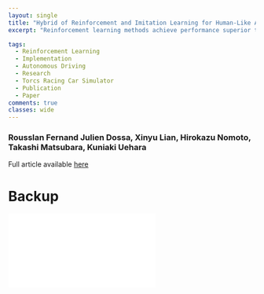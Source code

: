 ```yaml
---
layout: single
title: "Hybrid of Reinforcement and Imitation Learning for Human-Like Agents"
excerpt: "Reinforcement learning methods achieve performance superior to humans in a wide range of complex tasks and uncertain environments. However, high performance is not the sole metric for practical use such as in a game AI or autonomous driving. A highly efficient agent performs greedily and selfishly, and is thus inconvenient for surrounding users, hence a demand for human-like agents. Imitation learning reproduces the behavior of a human expert and builds a human-like agent. However, its performance is limited to the expert's. In this study, we propose a training scheme to construct a human-like and efficient agent via mixing reinforcement and imitation learning for discrete and continuous action space problems. The proposed hybrid agent achieves a higher performance than a strict imitation learning agent and exhibits more human-like behavior, which is measured via a human sensitivity test."

tags:
  - Reinforcement Learning
  - Implementation
  - Autonomous Driving
  - Research
  - Torcs Racing Car Simulator
  - Publication
  - Paper
comments: true
classes: wide
---
```


### Rousslan Fernand Julien Dossa, Xinyu Lian, Hirokazu Nomoto, Takashi Matsubara, Kuniaki Uehara

Full article available [here](https://www.jstage.jst.go.jp/article/transinf/E103.D/9/E103.D_2019EDP7298/_article)

# Backup

<embed src="/assets/publications/pdfs/2020_ieice_humanlike_journal.pdf" type="application/pdf" />